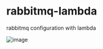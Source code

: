 # rabbitmq-lambda
rabbitmq configuration with lambda



![image](https://github.com/user-attachments/assets/4698a56e-d98c-44b2-8b8a-d8ab8bb8beb9)



